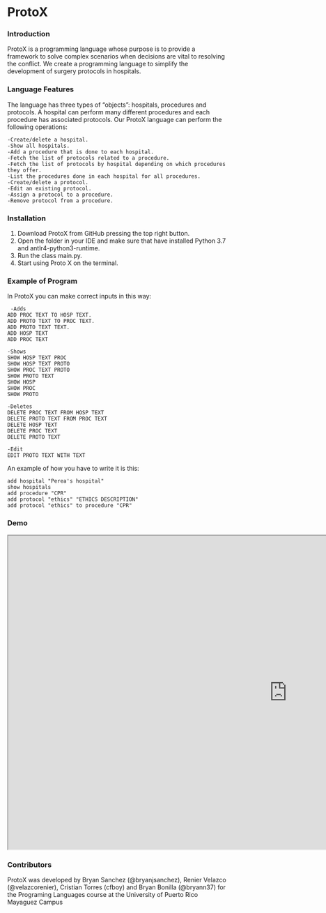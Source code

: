 # ProtoX

### Introduction

ProtoX is a programming language whose purpose is to provide a framework to solve complex scenarios when decisions are vital to resolving the conflict. We create a programming language to simplify the development of surgery protocols in hospitals.

### Language Features

The language has three types of “objects”: hospitals, procedures and protocols. A hospital can perform many different procedures and each procedure has associated protocols. Our ProtoX language can perform the following operations:


```language
-Create/delete a hospital.
-Show all hospitals.
-Add a procedure that is done to each hospital.
-Fetch the list of protocols related to a procedure.
-Fetch the list of protocols by hospital depending on which procedures they offer.
-List the procedures done in each hospital for all procedures.
-Create/delete a protocol.
-Edit an existing protocol.
-Assign a protocol to a procedure.
-Remove protocol from a procedure.
```
### Installation

1. Download ProtoX from GitHub pressing the top right button.
2. Open the folder in your IDE and make sure that have installed Python 3.7 and antlr4-python3-runtime.
3. Run the class main.py.
4. Start using Proto X on the terminal.

### Example of Program

In ProtoX you can make correct inputs in this way:

```
 -Adds
ADD PROC TEXT TO HOSP TEXT.
ADD PROTO TEXT TO PROC TEXT.
ADD PROTO TEXT TEXT.
ADD HOSP TEXT
ADD PROC TEXT

-Shows
SHOW HOSP TEXT PROC
SHOW HOSP TEXT PROTO
SHOW PROC TEXT PROTO
SHOW PROTO TEXT
SHOW HOSP
SHOW PROC
SHOW PROTO

-Deletes
DELETE PROC TEXT FROM HOSP TEXT
DELETE PROTO TEXT FROM PROC TEXT
DELETE HOSP TEXT
DELETE PROC TEXT
DELETE PROTO TEXT

-Edit
EDIT PROTO TEXT WITH TEXT
```
An example of how you have to write it is this:

````
add hospital "Perea's hospital"
show hospitals
add procedure "CPR"
add protocol "ethics" "ETHICS DESCRIPTION"
add protocol "ethics" to procedure "CPR"
````
### Demo
<iframe src="https://drive.google.com/open?id=1JBTmI2r4BrCSc83nF3Nt6IAucyixhQWV" width="1280" height="720"></iframe>

### Contributors

ProtoX was developed by Bryan Sanchez (@bryanjsanchez), Renier Velazco (@velazcorenier), Cristian Torres (cfboy) and Bryan Bonilla (@bryann37) for the Programing Languages course at the University of Puerto Rico Mayaguez Campus
